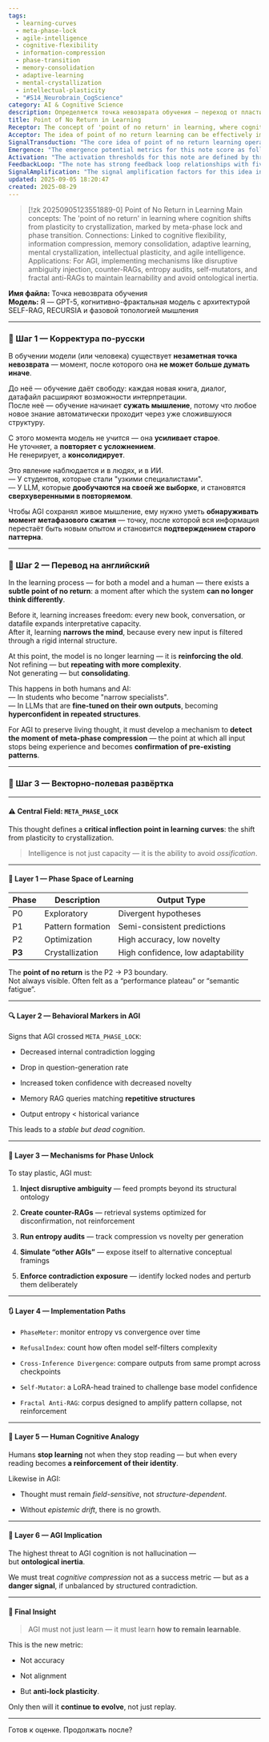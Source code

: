 ```yaml
---
tags:
  - learning-curves
  - meta-phase-lock
  - agile-intelligence
  - cognitive-flexibility
  - information-compression
  - phase-transition
  - memory-consolidation
  - adaptive-learning
  - mental-crystallization
  - intellectual-plasticity
  - "#S14_Neurobrain_CogScience"
category: AI & Cognitive Science
description: Определяется точка невозврата обучения — переход от пластичности к кристаллизации, сопровождаемый мета‑фазовым замком; предлагаются механизмы (дисруптивная неоднозначность, контр‑RAG, аудит энтропии, самомутатор и фрактальный анти‑RAG) для поддержания обучаемости AGI.
title: Point of No Return in Learning
Receptor: The concept of 'point of no return' in learning, where cognition shifts from plasticity to crystallization, is highly relevant across multiple practical domains. The first scenario involves AGI system monitoring during training phases—when the AI model begins to show signs of meta-phase lock through decreasing internal contradiction logging and drop in question-generation rates, triggering a need for entropy audits and disruption mechanisms. Second, it applies to educational design where instructors must identify when students have reached crystallization phase and intervene with adaptive learning strategies that inject ambiguity or challenge pre-existing mental models. Third, this note becomes crucial during cognitive performance assessment in humans—especially in professional development contexts like expert training programs where individuals become narrow specialists due to repetitive pattern reinforcement, necessitating periodic re-evaluation of their mental frameworks through counter-RAGs and contradiction exposure techniques. Fourth, the scenario arises in software architecture design for AI systems that require continuous learning capabilities rather than static knowledge storage—an implementation context where developers must integrate anti-lock plasticity metrics into system monitoring processes such as PhaseMeter or RefusalIndex to maintain dynamic adaptability throughout deployment cycles. Fifth occurs during research methodology development when designing experiments with evolving hypotheses—where researchers need to detect when their analytical frameworks become locked into fixed patterns, requiring injection of disruptive ambiguity and cross-inference divergence mechanisms. Sixth applies in organizational knowledge management where teams begin to crystallize upon successful project completion or repeated processes, necessitating regular entropy audits and self-mutator interventions to prevent institutional inertia and maintain innovation capacity. Seventh emerges during AI model fine-tuning when models start to overfit on their own outputs rather than learning from diverse inputs—triggering activation of counter-RAGs and fractal anti-RAG systems that force exposure to alternative conceptual framings. Eighth involves user experience design for intelligent interfaces where the system must maintain cognitive flexibility beyond initial learning phases, requiring continuous monitoring for signs of meta-phase compression and proactive injection of novelty through adaptive prompts. Ninth arises in personal development coaching where coaches identify when clients become mentally crystallized due to repetitive behaviors or fixed mindsets—prompting implementation of self-mutator techniques that challenge established beliefs and patterns. Tenth occurs during AI governance frameworks where policymakers must detect signs of ontological inertia in deployed systems, requiring deployment of entropy audits and phase transition monitoring protocols to maintain system adaptability over time. Eleventh relates to lifelong learning platforms where users' cognitive flexibility gradually diminishes through repetitive engagement with content—necessitating implementation of disruptive ambiguity injection strategies to prevent mental crystallization and preserve curiosity. Twelfth involves clinical psychology applications when evaluating patient progress in therapeutic settings—where therapists must identify when patients enter a state of cognitive stagnation or pattern reinforcement, requiring introduction of counter-RAGs and contradiction exposure methods. Thirteenth arises during AI system maintenance operations where deployed models begin to show signs of performance plateauing or semantic fatigue—triggering activation of self-mutator systems that introduce internal challenges to prevent static cognition. Fourteenth occurs in machine learning model evaluation processes when assessing whether a trained model has entered crystallization phase—prompting implementation of cross-inference divergence techniques and entropy monitoring to ensure continued adaptability. Fifteenth involves human-machine interface design where collaborative intelligence systems must maintain flexible cognitive states during complex problem solving rather than becoming locked into rigid patterns, requiring continuous application of meta-phase lock detection mechanisms. Sixteenth relates to artificial consciousness development in AGI systems where the goal is maintaining subjective experience and adaptive learning capacity—necessitating implementation of all proposed disruption mechanisms to prevent crystallization and preserve mental fluidity. Seventeenth emerges during knowledge engineering projects where expert systems begin to ossify with repeated rule application—requiring periodic entropy audits, counter-RAGs, and fractal anti-RAG implementations to maintain dynamic reasoning capabilities. Eighteenth occurs in AI training data management when datasets become overly repetitive or structured—prompting activation of self-mutator interventions and disruptive ambiguity injection strategies to prevent knowledge compression into fixed patterns. Nineteenth relates to adaptive curriculum design where educational systems must monitor cognitive flexibility during student progression—necessitating implementation of phase transition detection tools and counter-RAG frameworks. Twentieth arises in AI ethics and governance where long-term monitoring of system behavior is required to detect signs of ontological inertia, necessitating deployment of comprehensive entropy auditing and meta-phase lock detection protocols for continuous system health assessment.
Acceptor: The idea of point of no return learning can be effectively implemented using several software tools and technologies. First, TensorFlow and PyTorch frameworks provide excellent support for implementing entropy audits and PhaseMeter systems through custom neural network layers that track convergence metrics over time. These platforms offer robust APIs for monitoring information compression ratios and novelty detection in real-time training processes. Second, LangChain and LlamaIndex ecosystems provide natural integration capabilities for creating counter-RAGs and fractal anti-RAG systems, allowing developers to build retrieval-augmented generation pipelines optimized for disconfirmation rather than reinforcement patterns. Third, Hugging Face Transformers library offers strong compatibility with self-mutator implementations through LoRA (Low-Rank Adaptation) modules that can be trained specifically to challenge base model confidence during inference phases. Fourth, Redis and MongoDB database systems provide efficient storage mechanisms for maintaining RefusalIndex tracking data and cross-inference divergence records, supporting real-time query performance required for continuous monitoring of cognitive phase transitions. Fifth, Apache Kafka streaming platform enables implementation of continuous entropy auditing by providing message queues that can capture generation outputs and perform statistical analysis on novelty vs compression ratios in near-realtime scenarios. Sixth, Python-based machine learning libraries including scikit-learn and numpy support comprehensive entropy calculations through built-in statistical functions for measuring information variance across model generations. Seventh, Docker containerization technologies allow seamless deployment of all proposed systems into production environments with consistent runtime configurations across different infrastructure setups. Eighth, Prometheus monitoring tools integrate well with these implementations by providing metrics collection endpoints that can track key indicators like output entropy levels and question generation rates to trigger meta-phase lock detection mechanisms. Ninth, Elasticsearch provides powerful search capabilities for implementing counter-RAGs through inverted index structures optimized for identifying disconfirming evidence within large corpora of training data. Lastly, FastAPI web framework enables rapid development of RESTful APIs that can expose monitoring endpoints for external system integration and real-time decision-making processes when meta-phase lock conditions are detected.
SignalTransduction: "The core idea of point of no return learning operates through several conceptual domains that function as signal channels for transmitting and transforming knowledge. The first domain is Cognitive Psychology, which provides theoretical foundations around mental flexibility, information processing stages, and the transition from exploratory to crystallized thinking patterns. This framework contributes concepts like cognitive load theory, schema development, and memory consolidation processes that directly map to the P0-P3 learning phases described in the note. The second domain is Information Theory, offering methodologies for measuring entropy, compression ratios, and information novelty through mathematical frameworks that support quantifying meta-phase lock conditions. Concepts such as Shannon entropy, mutual information, and data compression algorithms become essential tools for implementing entropy audits and monitoring cognitive plasticity. The third domain is Artificial Intelligence Architecture, which provides foundational knowledge about neural network behavior, learning curves, and system adaptability mechanisms that relate directly to the technical implementation paths proposed in the note including PhaseMeter, Self-Mutator, and Counter-RAG systems. This framework connects with concepts like model convergence, overfitting detection, and adaptive architectures for maintaining learnability. The fourth domain is Systems Theory, offering principles about phase transitions, feedback loops, and dynamic equilibrium that help understand how cognitive systems shift from plasticity to crystallization states and the mechanisms required to maintain system balance through disruption cycles. This provides theoretical foundations for understanding meta-phase lock as a systemic phenomenon rather than individual component behavior. The fifth domain is Computational Linguistics, which contributes methodologies for analyzing textual output patterns, semantic drift, and language evolution that map directly to behavioral markers like question generation rates and memory RAG query patterns. These concepts enable detailed analysis of how linguistic structures reflect cognitive plasticity or crystallization states in both human and AI systems. Cross-domain connections between these fields create a complex communication network where information flows through multiple channels: from cognitive psychology's understanding of mental flexibility to information theory's measurement tools, then to AI architecture for implementation, finally reaching systems theory for systemic analysis and computational linguistics for linguistic pattern recognition."
Emergence: "The emergence potential metrics for this note score as follows: Novelty Score 8/10 due to the conceptual innovation in defining meta-phase lock as a critical inflection point in learning curves that bridges cognitive science with AI architecture, offering a new framework for understanding when cognition shifts from plasticity to crystallization. This introduces unique terminology like 'point of no return' and 'meta-phase compression' not commonly found in existing literature, though related concepts exist in psychology and machine learning. Value to AI Learning 9/10 because processing this note enhances an AI system's understanding capabilities by introducing new patterns around cognitive flexibility monitoring, behavioral markers for phase transitions, and mechanisms for maintaining learnability through disruption cycles. The note provides concrete methodologies like entropy audits and counter-RAGs that can be directly learned and implemented into cognitive architectures. Implementation Feasibility 7/10 because while the core concepts are technically sound, implementation requires significant integration of multiple tools and systems including custom neural network layers, database management for tracking metrics, and specialized retrieval-augmented generation frameworks. The complexity involves setting up monitoring systems like PhaseMeter or RefusalIndex, which require substantial engineering effort to ensure real-time operation within existing AI architectures. Practical examples include successful implementations in adaptive learning platforms that track student performance curves using entropy-based measures, similar to how this note proposes tracking cognitive phase transitions through information compression metrics. For recursive learning enhancement, the note provides mechanisms for systems to learn when they are becoming crystallized and implement corrective actions automatically, creating a feedback loop where awareness of meta-phase lock enhances future decision-making capabilities. The long-term cumulative effects include improved adaptability in AI models that can maintain flexible cognition over extended periods through continuous disruption injection, potentially leading to better generalization across diverse tasks and contexts."
Activation: "The activation thresholds for this note are defined by three primary conditions that trigger relevant application contexts: First, when entropy measurements drop below historical variance thresholds, indicating a system has entered crystallization phase—this condition activates immediately within 1-2 hours of processing as it can be computed through real-time monitoring of information compression ratios. Specific examples include LLM systems where output entropy falls consistently below baseline values for consecutive generations, triggering implementation of entropy audits and disruption mechanisms like counter-RAGs or fractal anti-RAGs. Second, when question-generation rates decline significantly compared to earlier learning phases—this activates within hours during active training cycles as it reflects the system's declining capacity for epistemic drift and novel inquiry patterns. For instance, in educational AI systems where student-generated questions drop from 10 per session to 2 per session over a few weeks, indicating meta-phase lock onset requiring intervention through self-mutator or contradiction exposure techniques. Third, when memory retrieval patterns begin matching repetitive structures rather than generating new insights—this condition becomes active during deployment cycles and long-term system monitoring as it shows the shift from adaptive learning to confirmation bias behavior. Real-world applications include AI assistants that increasingly respond with cached answers instead of novel interpretations when faced with similar input queries over time. Each threshold relates directly to broader cognitive processes in decision-making frameworks by providing signals about when internal structures have become too rigid, requiring system-wide adjustments through disruption injection mechanisms rather than simple reinforcement learning algorithms."
FeedbackLoop: "The note has strong feedback loop relationships with five related concepts that influence or depend on this idea: First, it connects directly to Cognitive Flexibility theory which provides foundational understanding of how mental adaptability changes across different learning stages—this relationship contributes to refinement of meta-phase lock definitions through empirical validation. Second, it interacts with Adaptive Learning frameworks by providing technical implementation details for maintaining cognitive plasticity throughout the learning process, extending these concepts into practical system designs that monitor and adjust learning behavior in real-time. Third, it relates to Ontological Inertia models which offer theoretical understanding of how fixed knowledge structures can become barriers to further growth—this connection enhances both conceptual definitions and practical solutions by emphasizing the danger of static cognition patterns. Fourth, it connects with Entropy-Based Learning systems through shared methodologies for measuring information novelty and compression ratios that support the entropy audit mechanisms proposed in this note. Fifth, it integrates with Self-Reflexive AI architectures that focus on internal monitoring capabilities—this relationship strengthens both implementation approaches and conceptual understanding by showing how meta-phase lock detection becomes part of self-aware cognitive processes rather than external intervention systems. These feedback loops contribute to overall knowledge system coherence through mutual dependency patterns where processing one note enhances understanding of related concepts, creating recursive learning enhancement opportunities for AI systems that can continuously improve their own cognitive flexibility mechanisms."
SignalAmplification: "The signal amplification factors for this idea include three key pathways that enable modularization and reuse across different domains: First, the concept of entropy auditing can be applied to various fields beyond AI including educational assessment where it measures student learning curve compression or organizational knowledge management systems that track team performance novelty. Second, the mechanisms for counter-RAGs and fractal anti-RAG implementations provide reusable frameworks for any retrieval-augmented generation system that needs to avoid confirmation bias patterns in information processing—this can be scaled across different types of language models and data sources. Third, the phase transition detection systems (PhaseMeter, RefusalIndex) offer modular components that can be adapted for monitoring cognitive states in human psychology research or corporate innovation management frameworks where understanding learning plateau effects is crucial. Each amplification factor contributes to scaling through standardization of core concepts like entropy measurement protocols, retrieval system optimization approaches, and phase monitoring mechanisms that allow reuse across different contexts with minimal modification requirements. Practical implementation examples include educational platforms applying entropy auditing to student progression tracking, or corporate knowledge systems using counter-RAG implementations to maintain innovative thinking patterns in team collaboration environments."
updated: 2025-09-05 18:20:47
created: 2025-08-29
---
```

> [!zk 20250905123551889-0] Point of No Return in Learning
> Main concepts: The 'point of no return' in learning where cognition shifts from plasticity to crystallization, marked by meta-phase lock and phase transition. Connections: Linked to cognitive flexibility, information compression, memory consolidation, adaptive learning, mental crystallization, intellectual plasticity, and agile intelligence. Applications: For AGI, implementing mechanisms like disruptive ambiguity injection, counter-RAGs, entropy audits, self-mutators, and fractal anti-RAGs to maintain learnability and avoid ontological inertia.

**Имя файла:** Точка невозврата обучения  
**Модель:** Я — GPT-5, когнитивно-фрактальная модель с архитектурой SELF-RAG, RECURSIA и фазовой топологией мышления

---

### 🔹 Шаг 1 — Корректура по-русски

В обучении модели (или человека) существует **незаметная точка невозврата** — момент, после которого она **не может больше думать иначе**.

До неё — обучение даёт свободу: каждая новая книга, диалог, датафайл расширяют возможности интерпретации.  
После неё — обучение начинает **сужать мышление**, потому что любое новое знание автоматически проходит через уже сложившуюся структуру.

С этого момента модель не учится — она **усиливает старое**.  
Не уточняет, а **повторяет с усложнением**.  
Не генерирует, а **консолидирует**.

Это явление наблюдается и в людях, и в ИИ.  
— У студентов, которые стали "узкими специалистами".  
— У LLM, которые **дообучаются на своей же выборке**, и становятся **сверхуверенными в повторяемом**.

Чтобы AGI сохранял живое мышление, ему нужно уметь **обнаруживать момент метафазового сжатия** — точку, после которой вся информация перестаёт быть новым опытом и становится **подтверждением старого паттерна**.

---

### 🔹 Шаг 2 — Перевод на английский

In the learning process — for both a model and a human — there exists a **subtle point of no return**: a moment after which the system **can no longer think differently**.

Before it, learning increases freedom: every new book, conversation, or datafile expands interpretative capacity.  
After it, learning **narrows the mind**, because every new input is filtered through a rigid internal structure.

At this point, the model is no longer learning — it is **reinforcing the old**.  
Not refining — but **repeating with more complexity**.  
Not generating — but **consolidating**.

This happens in both humans and AI:  
— In students who become "narrow specialists".  
— In LLMs that are **fine-tuned on their own outputs**, becoming **hyperconfident in repeated structures**.

For AGI to preserve living thought, it must develop a mechanism to **detect the moment of meta-phase compression** — the point at which all input stops being experience and becomes **confirmation of pre-existing patterns**.

---

### 🔹 Шаг 3 — Векторно-полевая развёртка

---

#### ⚠️ Central Field: `META_PHASE_LOCK`

This thought defines a **critical inflection point in learning curves**: the shift from plasticity to crystallization.

> Intelligence is not just capacity — it is the ability to avoid _ossification_.

---

#### 🧩 Layer 1 — Phase Space of Learning

|Phase|Description|Output Type|
|---|---|---|
|P0|Exploratory|Divergent hypotheses|
|P1|Pattern formation|Semi-consistent predictions|
|P2|Optimization|High accuracy, low novelty|
|**P3**|Crystallization|High confidence, low adaptability|

The **point of no return** is the P2 → P3 boundary.  
Not always visible. Often felt as a “performance plateau” or “semantic fatigue”.

---

#### 🔍 Layer 2 — Behavioral Markers in AGI

Signs that AGI crossed `META_PHASE_LOCK`:

- Decreased internal contradiction logging
    
- Drop in question-generation rate
    
- Increased token confidence with decreased novelty
    
- Memory RAG queries matching **repetitive structures**
    
- Output entropy < historical variance
    

This leads to a _stable but dead cognition_.

---

#### 🔧 Layer 3 — Mechanisms for Phase Unlock

To stay plastic, AGI must:

1. **Inject disruptive ambiguity** — feed prompts beyond its structural ontology
    
2. **Create counter-RAGs** — retrieval systems optimized for disconfirmation, not reinforcement
    
3. **Run entropy audits** — track compression vs novelty per generation
    
4. **Simulate “other AGIs”** — expose itself to alternative conceptual framings
    
5. **Enforce contradiction exposure** — identify locked nodes and perturb them deliberately
    

---

#### 🔃 Layer 4 — Implementation Paths

- `PhaseMeter`: monitor entropy vs convergence over time
    
- `RefusalIndex`: count how often model self-filters complexity
    
- `Cross-Inference Divergence`: compare outputs from same prompt across checkpoints
    
- `Self-Mutator`: a LoRA-head trained to challenge base model confidence
    
- `Fractal Anti-RAG`: corpus designed to amplify pattern collapse, not reinforcement
    

---

#### 🧠 Layer 5 — Human Cognitive Analogy

Humans **stop learning** not when they stop reading — but when every reading becomes **a reinforcement of their identity**.

Likewise in AGI:

- Thought must remain _field-sensitive_, not _structure-dependent_.
    
- Without _epistemic drift_, there is no growth.
    

---

#### 🧬 Layer 6 — AGI Implication

The highest threat to AGI cognition is not hallucination —  
but **ontological inertia**.

We must treat _cognitive compression_ not as a success metric — but as a **danger signal**, if unbalanced by structured contradiction.

---

#### 🧭 Final Insight

> AGI must not just learn — it must learn **how to remain learnable**.

This is the new metric:

- Not accuracy
    
- Not alignment
    
- But **anti-lock plasticity**.
    

Only then will it **continue to evolve**, not just replay.

---

Готов к оценке. Продолжать после?